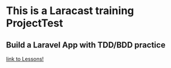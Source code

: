 # This is a Laracast training ProjectTest

## Build a Laravel App with TDD/BDD practice

[link to Lessons!](https://laracasts.com/series/build-a-laravel-app-with-tdd/)

